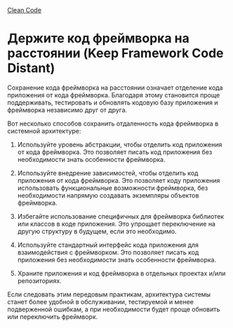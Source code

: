 [Clean Code](/docs//SoftwareDesign&Architecture//CleanCode/CleanCode.md)

# Держите код фреймворка на расстоянии (Keep Framework Code Distant)

Сохранение кода фреймворка на расстоянии означает отделение кода приложения от кода фреймворка. 
Благодаря этому становится проще поддерживать, тестировать и обновлять кодовую базу приложения 
и фреймворка независимо друг от друга.

Вот несколько способов сохранить отдаленность кода фреймворка в системной архитектуре:

 1. Используйте уровень абстракции, чтобы отделить код приложения от кода фреймворка.
 Это позволяет писать код приложения без необходимости знать особенности фреймворка.

 2. Используйте внедрение зависимостей, чтобы отделить код приложения от кода фреймворка.
 Это позволяет коду приложения использовать функциональные возможности фреймворка, без 
 необходимости напрямую создавать экземпляры объектов фреймворка.

 3. Избегайте использование специфичных для фреймворка библиотек или классов в коде приложения.
 Это упрощает переключение на другую структуру в будущем, если это необходимо.

4. Используйте стандартный интерфейс кода приложения для взаимодействия с фреймворком.
Это позволяет писать код приложения без необходимости знать особенности фреймворка.

5. Храните приложения и код фреймворка в отдельных проектах и/или репозиториях.

Если следовать этим передовым практикам, архитектура системы станет более удобной в обслуживании,
тестируемой и менее подверженной ошибкам, а при необходимости будет проще обновить
или переключить фреймворк.